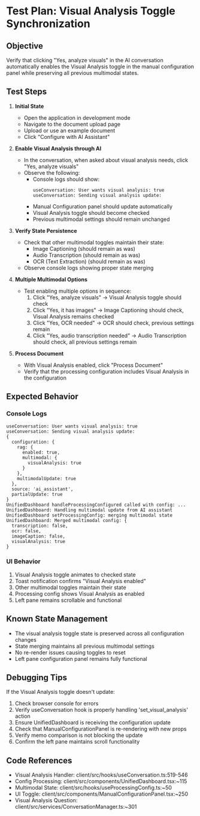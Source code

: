 # Test Plan: Visual Analysis Toggle Synchronization

## Objective
Verify that clicking "Yes, analyze visuals" in the AI conversation automatically enables the Visual Analysis toggle in the manual configuration panel while preserving all previous multimodal states.

## Test Steps

1. **Initial State**
   - Open the application in development mode
   - Navigate to the document upload page
   - Upload or use an example document
   - Click "Configure with AI Assistant"

2. **Enable Visual Analysis through AI**
   - In the conversation, when asked about visual analysis needs, click "Yes, analyze visuals"
   - Observe the following:
     - Console logs should show:
       ```
       useConversation: User wants visual analysis: true
       useConversation: Sending visual analysis update:
       ```
     - Manual Configuration panel should update automatically
     - Visual Analysis toggle should become checked
     - Previous multimodal settings should remain unchanged

3. **Verify State Persistence**
   - Check that other multimodal toggles maintain their state:
     - Image Captioning (should remain as was)
     - Audio Transcription (should remain as was)
     - OCR (Text Extraction) (should remain as was)
   - Observe console logs showing proper state merging

4. **Multiple Multimodal Options**
   - Test enabling multiple options in sequence:
     1. Click "Yes, analyze visuals" → Visual Analysis toggle should check
     2. Click "Yes, it has images" → Image Captioning should check, Visual Analysis remains checked
     3. Click "Yes, OCR needed" → OCR should check, previous settings remain
     4. Click "Yes, audio transcription needed" → Audio Transcription should check, all previous settings remain

5. **Process Document**
   - With Visual Analysis enabled, click "Process Document"
   - Verify that the processing configuration includes Visual Analysis in the configuration

## Expected Behavior

### Console Logs
```
useConversation: User wants visual analysis: true
useConversation: Sending visual analysis update:
{
  configuration: {
    rag: {
      enabled: true,
      multimodal: {
        visualAnalysis: true
      }
    },
    multimodalUpdate: true
  },
  source: 'ai_assistant',
  partialUpdate: true
}
UnifiedDashboard handleProcessingConfigured called with config: ...
UnifiedDashboard: Handling multimodal update from AI assistant
UnifiedDashboard setProcessingConfig: merging multimodal state
UnifiedDashboard: Merged multimodal config: {
  transcription: false,
  ocr: false,
  imageCaption: false,
  visualAnalysis: true
}
```

### UI Behavior
1. Visual Analysis toggle animates to checked state
2. Toast notification confirms "Visual Analysis enabled"
3. Other multimodal toggles maintain their state
4. Processing config shows Visual Analysis as enabled
5. Left pane remains scrollable and functional

## Known State Management
- The visual analysis toggle state is preserved across all configuration changes
- State merging maintains all previous multimodal settings
- No re-render issues causing toggles to reset
- Left pane configuration panel remains fully functional

## Debugging Tips

If the Visual Analysis toggle doesn't update:

1. Check browser console for errors
2. Verify useConversation hook is properly handling 'set_visual_analysis' action
3. Ensure UnifiedDashboard is receiving the configuration update
4. Check that ManualConfigurationPanel is re-rendering with new props
5. Verify memo comparison is not blocking the update
6. Confirm the left pane maintains scroll functionality

## Code References

- Visual Analysis Handler: client/src/hooks/useConversation.ts:519-546
- Config Processing: client/src/components/UnifiedDashboard.tsx:~115
- Multimodal State: client/src/hooks/useProcessingConfig.ts:~50
- UI Toggle: client/src/components/ManualConfigurationPanel.tsx:~250
- Visual Analysis Question: client/src/services/ConversationManager.ts:~301
